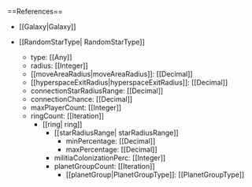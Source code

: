 ==References==
 * [[Galaxy|Galaxy]]

 * [[RandomStarType| RandomStarType]]
   * type: [[Any]]
   * radius: [[Integer]]
   * [[moveAreaRadius|moveAreaRadius]]: [[Decimal]]
   * [[hyperspaceExitRadius|hyperspaceExitRadius]]: [[Decimal]]
   * connectionStarRadiusRange: [[Decimal]]
   * connectionChance: [[Decimal]]
   * maxPlayerCount: [[Integer]]
   * ringCount: [[Iteration]]
     * [[ring| ring]]
       * [[starRadiusRange| starRadiusRange]]
         * minPercentage: [[Decimal]]
         * maxPercentage: [[Decimal]]
       * militiaColonizationPerc: [[Integer]]
       * planetGroupCount: [[Iteration]]
         * [[planetGroup|PlanetGroupType]]: [[PlanetGroupType]]

